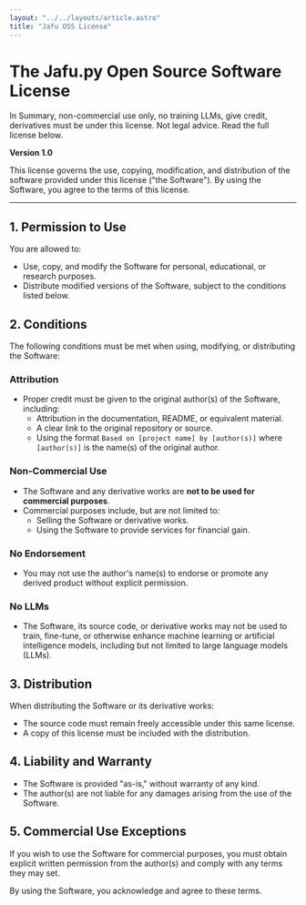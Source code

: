 ```yaml
---
layout: "../../layouts/article.astro"
title: "Jafu OSS License"
---
```


<h1 class="text-7xl">
The Jafu.py Open Source Software License
</h1>


<span class="border-grey-100/10 backdrop-blur-md hover:border-grey-100/20 border bg-black/20 p-4 block rounded-lg font-sans">
In Summary, non-commercial use only, no training LLMs, give credit, derivatives must be under this license.
<span class="text-xs block text-grey-500"> Not legal advice. Read the full license below.</span>
</span>


**Version 1.0**

This license governs the use, copying, modification, and distribution of the software provided under this license ("the Software"). By using the Software, you agree to the terms of this license.

---

## 1. Permission to Use

You are allowed to:

- Use, copy, and modify the Software for personal, educational, or research purposes.
- Distribute modified versions of the Software, subject to the conditions listed below.

## 2. Conditions

The following conditions must be met when using, modifying, or distributing the Software:

### Attribution

- Proper credit must be given to the original author(s) of the Software, including:
  - Attribution in the documentation, README, or equivalent material.
  - A clear link to the original repository or source.
  - Using the format `Based on [project name] by [author(s)]` where `[author(s)]` is the name(s) of the original author.

### Non-Commercial Use

- The Software and any derivative works are **not to be used for commercial purposes**.
- Commercial purposes include, but are not limited to:
  - Selling the Software or derivative works.
  - Using the Software to provide services for financial gain.

### No Endorsement

- You may not use the author's name(s) to endorse or promote any derived product without explicit permission.

### No LLMs

- The Software, its source code, or derivative works may not be used to train, fine-tune, or otherwise enhance machine learning or artificial intelligence models, including but not limited to large language models (LLMs).

## 3. Distribution

When distributing the Software or its derivative works:

- The source code must remain freely accessible under this same license.
- A copy of this license must be included with the distribution.

## 4. Liability and Warranty

- The Software is provided "as-is," without warranty of any kind.
- The author(s) are not liable for any damages arising from the use of the Software.

## 5. Commercial Use Exceptions

If you wish to use the Software for commercial purposes, you must obtain explicit written permission from the author(s) and comply with any terms they may set.

By using the Software, you acknowledge and agree to these terms.
